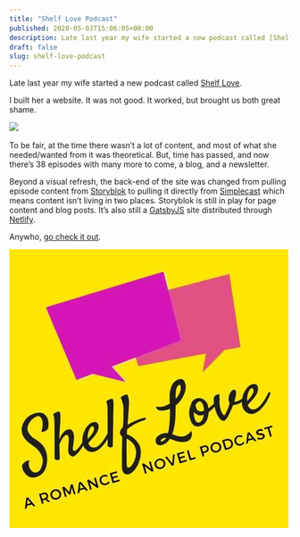 ```yaml
---
title: "Shelf Love Podcast"
published: 2020-05-03T15:06:05+00:00
description: Late last year my wife started a new podcast called [Shelf Love](https://podcasts.apple.com/us/podcast/shelf-love-a-romance-novel-book-club/id1480593827). I built her a website. It was not good. It worked, but brought us both great shame.
draft: false
slug: shelf-love-podcast
---
```


Late last year my wife started a new podcast called [Shelf Love](https://podcasts.apple.com/us/podcast/shelf-love-a-romance-novel-book-club/id1480593827).

I built her a website. It was not good. It worked, but brought us both great shame.

![](/assets/gifs/mulan-dishonor.gif)

To be fair, at the time there wasn’t a lot of content, and most of what she needed/wanted from it was theoretical. But, time has passed, and now there’s 38 episodes with many more to come, a blog, and a newsletter.

Beyond a visual refresh, the back-end of the site was changed from pulling episode content from [Storyblok](https://www.storyblok.com) to pulling it directly from [Simplecast](https://simplecast.com) which means content isn’t living in two places. Storyblok is still in play for page content and blog posts. It’s also still a [GatsbyJS](https://www.gatsbyjs.org) site distributed through [Netlify](https://www.netlify.com).

Anywho, [go check it out](https://shelflovepodcast.com).

![](../images/2020/shelf-love-logo.jpg)
